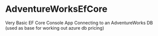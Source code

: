 # AdventureWorksEfCore
Very Basic EF Core Console App Connecting to an AdventureWorks DB (used as base for working out azure db pricing)
